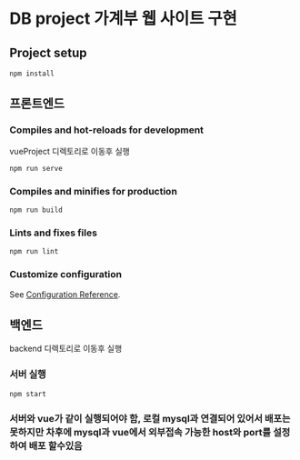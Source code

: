 # DB project 가계부 웹 사이트 구현

## Project setup
```
npm install
```
## 프론트엔드 
### Compiles and hot-reloads for development
vueProject 디렉토리로 이동후 실행
```
npm run serve
```

### Compiles and minifies for production
```
npm run build
```

### Lints and fixes files
```
npm run lint
```

### Customize configuration
See [Configuration Reference](https://cli.vuejs.org/config/).

## 백엔드
backend 디렉토리로 이동후 실행
### 서버 실행
```
npm start

```



### 서버와 vue가 같이 실행되어야 함, 로컬 mysql과 연결되어 있어서 배포는 못하지만 차후에 mysql과 vue에서 외부접속 가능한 host와 port를 설정하여 배포 할수있음

